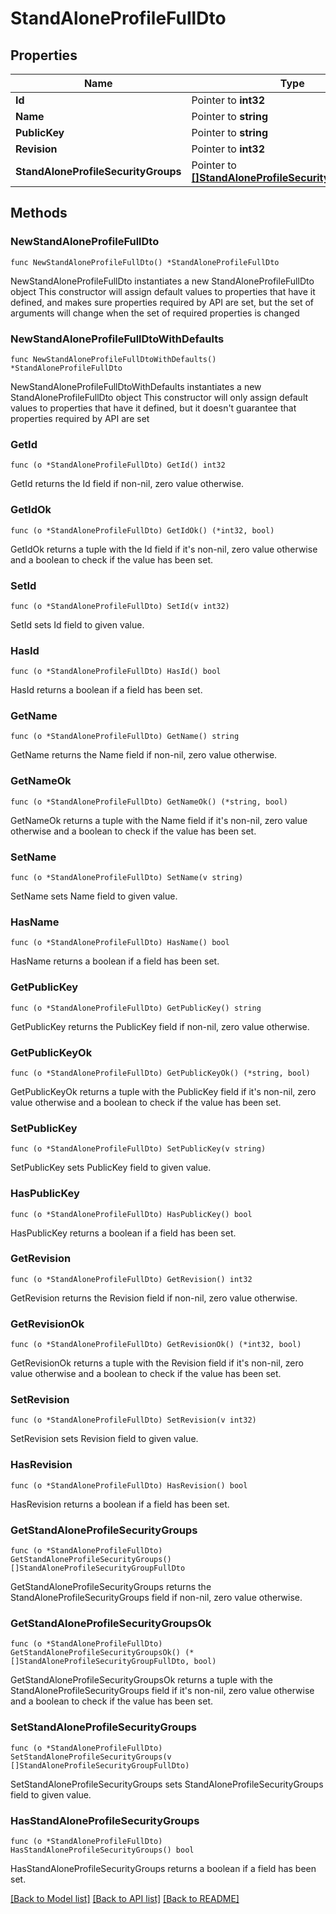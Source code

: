 # StandAloneProfileFullDto

## Properties

Name | Type | Description | Notes
------------ | ------------- | ------------- | -------------
**Id** | Pointer to **int32** |  | [optional] 
**Name** | Pointer to **string** |  | [optional] 
**PublicKey** | Pointer to **string** |  | [optional] 
**Revision** | Pointer to **int32** |  | [optional] 
**StandAloneProfileSecurityGroups** | Pointer to [**[]StandAloneProfileSecurityGroupFullDto**](StandAloneProfileSecurityGroupFullDto.md) |  | [optional] 

## Methods

### NewStandAloneProfileFullDto

`func NewStandAloneProfileFullDto() *StandAloneProfileFullDto`

NewStandAloneProfileFullDto instantiates a new StandAloneProfileFullDto object
This constructor will assign default values to properties that have it defined,
and makes sure properties required by API are set, but the set of arguments
will change when the set of required properties is changed

### NewStandAloneProfileFullDtoWithDefaults

`func NewStandAloneProfileFullDtoWithDefaults() *StandAloneProfileFullDto`

NewStandAloneProfileFullDtoWithDefaults instantiates a new StandAloneProfileFullDto object
This constructor will only assign default values to properties that have it defined,
but it doesn't guarantee that properties required by API are set

### GetId

`func (o *StandAloneProfileFullDto) GetId() int32`

GetId returns the Id field if non-nil, zero value otherwise.

### GetIdOk

`func (o *StandAloneProfileFullDto) GetIdOk() (*int32, bool)`

GetIdOk returns a tuple with the Id field if it's non-nil, zero value otherwise
and a boolean to check if the value has been set.

### SetId

`func (o *StandAloneProfileFullDto) SetId(v int32)`

SetId sets Id field to given value.

### HasId

`func (o *StandAloneProfileFullDto) HasId() bool`

HasId returns a boolean if a field has been set.

### GetName

`func (o *StandAloneProfileFullDto) GetName() string`

GetName returns the Name field if non-nil, zero value otherwise.

### GetNameOk

`func (o *StandAloneProfileFullDto) GetNameOk() (*string, bool)`

GetNameOk returns a tuple with the Name field if it's non-nil, zero value otherwise
and a boolean to check if the value has been set.

### SetName

`func (o *StandAloneProfileFullDto) SetName(v string)`

SetName sets Name field to given value.

### HasName

`func (o *StandAloneProfileFullDto) HasName() bool`

HasName returns a boolean if a field has been set.

### GetPublicKey

`func (o *StandAloneProfileFullDto) GetPublicKey() string`

GetPublicKey returns the PublicKey field if non-nil, zero value otherwise.

### GetPublicKeyOk

`func (o *StandAloneProfileFullDto) GetPublicKeyOk() (*string, bool)`

GetPublicKeyOk returns a tuple with the PublicKey field if it's non-nil, zero value otherwise
and a boolean to check if the value has been set.

### SetPublicKey

`func (o *StandAloneProfileFullDto) SetPublicKey(v string)`

SetPublicKey sets PublicKey field to given value.

### HasPublicKey

`func (o *StandAloneProfileFullDto) HasPublicKey() bool`

HasPublicKey returns a boolean if a field has been set.

### GetRevision

`func (o *StandAloneProfileFullDto) GetRevision() int32`

GetRevision returns the Revision field if non-nil, zero value otherwise.

### GetRevisionOk

`func (o *StandAloneProfileFullDto) GetRevisionOk() (*int32, bool)`

GetRevisionOk returns a tuple with the Revision field if it's non-nil, zero value otherwise
and a boolean to check if the value has been set.

### SetRevision

`func (o *StandAloneProfileFullDto) SetRevision(v int32)`

SetRevision sets Revision field to given value.

### HasRevision

`func (o *StandAloneProfileFullDto) HasRevision() bool`

HasRevision returns a boolean if a field has been set.

### GetStandAloneProfileSecurityGroups

`func (o *StandAloneProfileFullDto) GetStandAloneProfileSecurityGroups() []StandAloneProfileSecurityGroupFullDto`

GetStandAloneProfileSecurityGroups returns the StandAloneProfileSecurityGroups field if non-nil, zero value otherwise.

### GetStandAloneProfileSecurityGroupsOk

`func (o *StandAloneProfileFullDto) GetStandAloneProfileSecurityGroupsOk() (*[]StandAloneProfileSecurityGroupFullDto, bool)`

GetStandAloneProfileSecurityGroupsOk returns a tuple with the StandAloneProfileSecurityGroups field if it's non-nil, zero value otherwise
and a boolean to check if the value has been set.

### SetStandAloneProfileSecurityGroups

`func (o *StandAloneProfileFullDto) SetStandAloneProfileSecurityGroups(v []StandAloneProfileSecurityGroupFullDto)`

SetStandAloneProfileSecurityGroups sets StandAloneProfileSecurityGroups field to given value.

### HasStandAloneProfileSecurityGroups

`func (o *StandAloneProfileFullDto) HasStandAloneProfileSecurityGroups() bool`

HasStandAloneProfileSecurityGroups returns a boolean if a field has been set.


[[Back to Model list]](../README.md#documentation-for-models) [[Back to API list]](../README.md#documentation-for-api-endpoints) [[Back to README]](../README.md)


